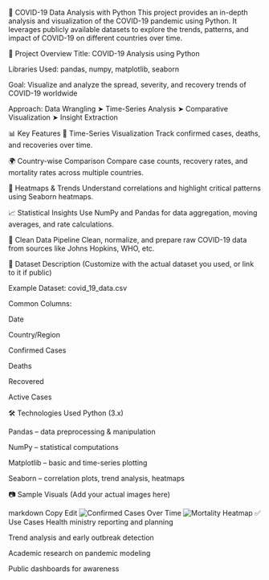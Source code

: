 🦠 COVID-19 Data Analysis with Python
This project provides an in-depth analysis and visualization of the COVID-19 pandemic using Python. It leverages publicly available datasets to explore the trends, patterns, and impact of COVID-19 on different countries over time.

📁 Project Overview
Title: COVID-19 Analysis using Python

Libraries Used: pandas, numpy, matplotlib, seaborn

Goal: Visualize and analyze the spread, severity, and recovery trends of COVID-19 worldwide

Approach: Data Wrangling ➤ Time-Series Analysis ➤ Comparative Visualization ➤ Insight Extraction

📊 Key Features
📆 Time-Series Visualization
Track confirmed cases, deaths, and recoveries over time.

🌍 Country-wise Comparison
Compare case counts, recovery rates, and mortality rates across multiple countries.

📌 Heatmaps & Trends
Understand correlations and highlight critical patterns using Seaborn heatmaps.

📈 Statistical Insights
Use NumPy and Pandas for data aggregation, moving averages, and rate calculations.

🧹 Clean Data Pipeline
Clean, normalize, and prepare raw COVID-19 data from sources like Johns Hopkins, WHO, etc.

🧾 Dataset Description
(Customize with the actual dataset you used, or link to it if public)

Example Dataset: covid_19_data.csv

Common Columns:

Date

Country/Region

Confirmed Cases

Deaths

Recovered

Active Cases

🛠️ Technologies Used
Python (3.x)

Pandas – data preprocessing & manipulation

NumPy – statistical computations

Matplotlib – basic and time-series plotting

Seaborn – correlation plots, trend analysis, heatmaps



📷 Sample Visuals
(Add your actual images here)

markdown
Copy
Edit
![Confirmed Cases Over Time](images/confirmed_cases_lineplot.png)
![Mortality Heatmap](images/mortality_heatmap.png)
✅ Use Cases
Health ministry reporting and planning

Trend analysis and early outbreak detection

Academic research on pandemic modeling

Public dashboards for awareness
